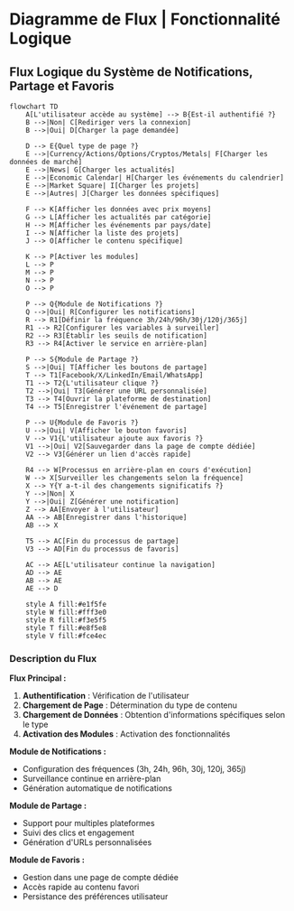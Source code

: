 # Diagramme de Flux | Fonctionnalité Logique

## Flux Logique du Système de Notifications, Partage et Favoris

```mermaid
flowchart TD
    A[L'utilisateur accède au système] --> B{Est-il authentifié ?}
    B -->|Non| C[Rediriger vers la connexion]
    B -->|Oui| D[Charger la page demandée]

    D --> E{Quel type de page ?}
    E -->|Currency/Actions/Options/Cryptos/Metals| F[Charger les données de marché]
    E -->|News| G[Charger les actualités]
    E -->|Economic Calendar| H[Charger les événements du calendrier]
    E -->|Market Square| I[Charger les projets]
    E -->|Autres| J[Charger les données spécifiques]

    F --> K[Afficher les données avec prix moyens]
    G --> L[Afficher les actualités par catégorie]
    H --> M[Afficher les événements par pays/date]
    I --> N[Afficher la liste des projets]
    J --> O[Afficher le contenu spécifique]

    K --> P[Activer les modules]
    L --> P
    M --> P
    N --> P
    O --> P

    P --> Q{Module de Notifications ?}
    Q -->|Oui| R[Configurer les notifications]
    R --> R1[Définir la fréquence 3h/24h/96h/30j/120j/365j]
    R1 --> R2[Configurer les variables à surveiller]
    R2 --> R3[Établir les seuils de notification]
    R3 --> R4[Activer le service en arrière-plan]

    P --> S{Module de Partage ?}
    S -->|Oui| T[Afficher les boutons de partage]
    T --> T1[Facebook/X/LinkedIn/Email/WhatsApp]
    T1 --> T2{L'utilisateur clique ?}
    T2 -->|Oui| T3[Générer une URL personnalisée]
    T3 --> T4[Ouvrir la plateforme de destination]
    T4 --> T5[Enregistrer l'événement de partage]

    P --> U{Module de Favoris ?}
    U -->|Oui| V[Afficher le bouton favoris]
    V --> V1{L'utilisateur ajoute aux favoris ?}
    V1 -->|Oui| V2[Sauvegarder dans la page de compte dédiée]
    V2 --> V3[Générer un lien d'accès rapide]

    R4 --> W[Processus en arrière-plan en cours d'exécution]
    W --> X[Surveiller les changements selon la fréquence]
    X --> Y{Y a-t-il des changements significatifs ?}
    Y -->|Non| X
    Y -->|Oui| Z[Générer une notification]
    Z --> AA[Envoyer à l'utilisateur]
    AA --> AB[Enregistrer dans l'historique]
    AB --> X

    T5 --> AC[Fin du processus de partage]
    V3 --> AD[Fin du processus de favoris]

    AC --> AE[L'utilisateur continue la navigation]
    AD --> AE
    AB --> AE
    AE --> D

    style A fill:#e1f5fe
    style W fill:#fff3e0
    style R fill:#f3e5f5
    style T fill:#e8f5e8
    style V fill:#fce4ec
```

### Description du Flux

**Flux Principal :**

1. **Authentification** : Vérification de l'utilisateur
2. **Chargement de Page** : Détermination du type de contenu
3. **Chargement de Données** : Obtention d'informations spécifiques selon le type
4. **Activation des Modules** : Activation des fonctionnalités

**Module de Notifications :**

-   Configuration des fréquences (3h, 24h, 96h, 30j, 120j, 365j)
-   Surveillance continue en arrière-plan
-   Génération automatique de notifications

**Module de Partage :**

-   Support pour multiples plateformes
-   Suivi des clics et engagement
-   Génération d'URLs personnalisées

**Module de Favoris :**

-   Gestion dans une page de compte dédiée
-   Accès rapide au contenu favori
-   Persistance des préférences utilisateur
